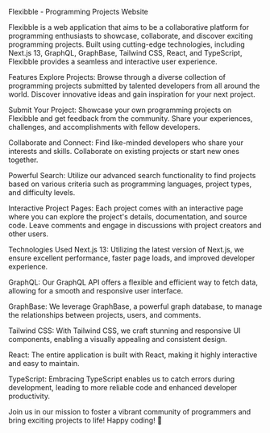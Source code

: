 Flexibble - Programming Projects Website

Flexibble is a web application that aims to be a collaborative platform for programming enthusiasts to showcase, collaborate, and discover exciting programming projects. Built using cutting-edge technologies, including Next.js 13, GraphQL, GraphBase, Tailwind CSS, React, and TypeScript, Flexibble provides a seamless and interactive user experience.

Features
Explore Projects: Browse through a diverse collection of programming projects submitted by talented developers from all around the world. Discover innovative ideas and gain inspiration for your next project.

Submit Your Project: Showcase your own programming projects on Flexibble and get feedback from the community. Share your experiences, challenges, and accomplishments with fellow developers.

Collaborate and Connect: Find like-minded developers who share your interests and skills. Collaborate on existing projects or start new ones together.

Powerful Search: Utilize our advanced search functionality to find projects based on various criteria such as programming languages, project types, and difficulty levels.

Interactive Project Pages: Each project comes with an interactive page where you can explore the project's details, documentation, and source code. Leave comments and engage in discussions with project creators and other users.

Technologies Used
Next.js 13: Utilizing the latest version of Next.js, we ensure excellent performance, faster page loads, and improved developer experience.

GraphQL: Our GraphQL API offers a flexible and efficient way to fetch data, allowing for a smooth and responsive user interface.

GraphBase: We leverage GraphBase, a powerful graph database, to manage the relationships between projects, users, and comments.

Tailwind CSS: With Tailwind CSS, we craft stunning and responsive UI components, enabling a visually appealing and consistent design.

React: The entire application is built with React, making it highly interactive and easy to maintain.

TypeScript: Embracing TypeScript enables us to catch errors during development, leading to more reliable code and enhanced developer productivity.

Join us in our mission to foster a vibrant community of programmers and bring exciting projects to life! Happy coding! 🚀
